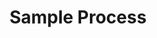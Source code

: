---
layout: default
title: Sample Process
nav_order: 4
has_toc: false  # Disable the automatic Table of Contents
---